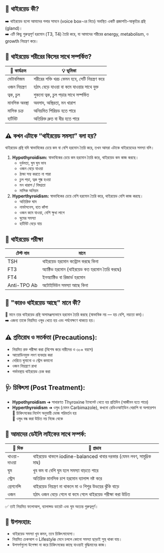 ## 🦋 থাইরয়েড কী?
➡️ থাইরয়েড হলো আমাদের গলার সামনে (voice box-এর নিচে) অবস্থিত একটি প্রজাপতি-আকৃতির গ্রন্থি (gland)।<br>
➡️ এটি কিছু গুরুত্বপূর্ণ হরমোন (T3, T4) তৈরি করে, যা আমাদের শরীরের energy, metabolism, ও growth নিয়ন্ত্রণ করে।

## 🔗 থাইরয়েড শরীরের কিসের সাথে সম্পর্কিত?
| 🧠 কার্যক্রম  | 💡 ভূমিকা                                     |
| ------------- | --------------------------------------------- |
| মেটাবলিজম     | শরীরের শক্তি খরচ কেমন হবে, সেটি নিয়ন্ত্রণ করে |
| ওজন নিয়ন্ত্রণ    | হঠাৎ বেড়ে যাওয়া বা কমে যাওয়ার সাথে যুক্ত      |
| ত্বক, চুল     | শুকনো ত্বক, চুল পড়ার সাথে সম্পর্কিত           |
| মানসিক অবস্থা | অবসাদ, অস্থিরতা, মন খারাপ                     |
| মাসিক চক্র    | অনিয়মিত পিরিয়ড হতে পারে                       |
| হার্টবিট      | অতিরিক্ত দ্রুত বা ধীর হতে পারে                |

## ⚠️ কখন এটাকে “থাইরয়েড সমস্যা” বলা হয়?
থাইরয়েড গ্রন্থি যদি স্বাভাবিকের চেয়ে কম বা বেশি হরমোন তৈরি করে, তখন আমরা এটাকে থাইরয়েডের সমস্যা বলি।

1. **Hypothyroidism:** স্বাভাবিকের চেয়ে কম হরমোন তৈরি করে, থাইরয়েড কম কাজ করছে।
    - দুর্বলতা, ঘুম ঘুম ভাব
    - ওজন বেড়ে যাওয়া
    - ঠান্ডা সহ্য করতে না পারা
    - চুল পড়া, ত্বক শুষ্ক হওয়া
    - মন খারাপ / বিষণ্নতা
    - মাসিক অনিয়ম
2. **Hyperthyroidism:** স্বাভাবিকের চেয়ে বেশি হরমোন তৈরি করে, থাইরয়েড বেশি কাজ করছে।
    - অতিরিক্ত ঘাম
    - নার্ভাসনেস, হাত কাঁপা
    - ওজন কমে যাওয়া, বেশি ক্ষুধা লাগে
    - ঘুমের সমস্যা
    - হার্টবিট বেড়ে যায়

## 🧪 থাইরয়েড পরীক্ষা
| টেস্ট নাম   | মানে                             |
| ----------- | -------------------------------- |
| TSH         | থাইরয়েড হরমোন কন্ট্রোল করছে কিনা |
| FT3         | অ্যাক্টিভ হরমোন (থাইরয়েড কত হরমোন তৈরি করছে)       |
| FT4         | ইনঅ্যাক্টিভ বা রিজার্ভ হরমোন         |
| Anti-TPO Ab | অটোইমিউন সমস্যা আছে কিনা         |

## 🔄 "কারও থাইরয়েড আছে" মানে কী?
📌 মানে তার থাইরয়েড গ্রন্থি অসামঞ্জস্যভাবে হরমোন তৈরি করছে (স্বাভাবিক নয় — হয় বেশি, নয়তো কম)।<br>
➡️ এজন্য তাকে নিয়মিত ওষুধ খেতে হয় এবং পর্যবেক্ষণে থাকতে হয়।

## ⚠️ প্রতিরোধ ও সতর্কতা (Precautions):
- নিয়মিত রক্ত পরীক্ষা করা (বিশেষ করে নারীদের ও ৩০+ বয়সে)
- আয়োডিনযুক্ত লবণ ব্যবহার করা
- দেরিতে ঘুমানো ও স্ট্রেস কমানো
- ওজন নিয়ন্ত্রণে রাখা
- গর্ভাবস্থায় থাইরয়েড চেক করা

## 🩺 চিকিৎসা (Post Treatment):
- **Hypothyroidism** ➜ সাধারণত Thyroxine ট্যাবলেট খেতে হয় প্রতিদিন (আজীবন হতে পারে)
- **Hyperthyroidism** ➜ ওষুধ (যেমন Carbimazole), কখনো রেডিওআইডিন থেরাপি বা অপারেশন<br>
📌  চিকিৎসকের নির্দেশ অনুযায়ী ডোজ পরিবর্তন হয়<br>
📌  ওষুধ বন্ধ করা উচিত নয় নিজে থেকে

## 🧬 আমাদের ডেইলি লাইফের সাথে সম্পর্ক:
| 📅 দিক      | 🎯 প্রভাব                                                            |
| ----------- | -------------------------------------------------------------------- |
| খাওয়া-দাওয়া | থাইরয়েড থাকলে iodine-balanced খাবার দরকার (যেমন লবণ, সামুদ্রিক মাছ) |
| ঘুম         | খুব কম বা বেশি ঘুম হলে সমস্যা বাড়তে পারে                             |
| স্ট্রেস     | অতিরিক্ত মানসিক চাপ হরমোন ব্যালান্স নষ্ট করে                         |
| প্রেগনেন্সি | থাইরয়েড নিয়ন্ত্রণ না থাকলে মা ও শিশুর উভয়ের ঝুঁকি বাড়ে              |
| ওজন         | হঠাৎ ওজন বেড়ে গেলে বা কমে গেলে থাইরয়েড পরীক্ষা করা উচিত             |

✅ তাই নিয়মিত ফলোআপ, ব্যালান্সড ডায়েট এবং ঘুম অত্যন্ত গুরুত্বপূর্ণ।

## 📌 উপসংহার:
- থাইরয়েড সমস্যা খুব কমন, তবে চিকিৎসাযোগ্য।
- নিয়মিত চেকআপ ও Lifestyle মেনে চললে কোনো সমস্যা ছাড়াই সুস্থ থাকা যায়।
- উপসর্গগুলো উপেক্ষা না করে চিকিৎসকের কাছে যাওয়াই বুদ্ধিমানের কাজ।